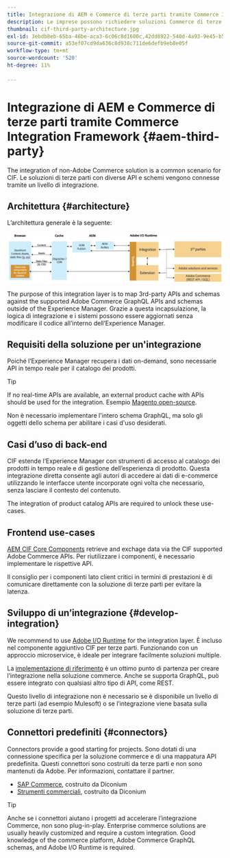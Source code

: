 ```yaml
---
title: Integrazione di AEM e Commerce di terze parti tramite Commerce Integration Framework
description: Le imprese possono richiedere soluzioni Commerce di terze parti aggiuntive per potenziare la propria vetrina. The Commerce Integration Framework (CIF) can be used in such integration scenarios to connect a 3rd party commerce solution to Adobe Experience Manager using I/O Runtime.
thumbnail: cif-third-party-architecture.jpg
exl-id: 3ebdb8eb-65ba-46be-aca3-6c06c8d1600c,42dd8922-540d-4a93-9e45-b5e83dc11e16
source-git-commit: a53ef07cd9da636c8d938c711de6defb9eb8e05f
workflow-type: tm+mt
source-wordcount: '520'
ht-degree: 11%

---
```


# Integrazione di AEM e Commerce di terze parti tramite Commerce Integration Framework {#aem-third-party}

The integration of non-Adobe Commerce solution is a common scenario for CIF. Le soluzioni di terze parti con diverse API e schemi vengono connesse tramite un livello di integrazione.

## Architettura {#architecture}

L’architettura generale è la seguente:

![Panoramica dell’architettura AEM per terze parti/non Magento](../assets//AEM_nonMagento_Architecture.png)

The purpose of this integration layer is to map 3rd-party APIs and schemas against the supported Adobe Commerce GraphQL APIs and schemas outside of the Experience Manager. Grazie a questa incapsulazione, la logica di integrazione e i sistemi possono essere aggiornati senza modificare il codice all’interno dell’Experience Manager.

## Requisiti della soluzione per un&#39;integrazione

Poiché l’Experience Manager recupera i dati on-demand, sono necessarie API in tempo reale per il catalogo dei prodotti.

>[!TIP]
>
>If no real-time APIs are available, an external product cache with APIs should be used for the integration. Esempio [Magento open-source](https://magento.com/products/magento-open-source).

Non è necessario implementare l&#39;intero schema GraphQL, ma solo gli oggetti dello schema per abilitare i casi d&#39;uso desiderati.

## Casi d’uso di back-end

CIF estende l’Experience Manager con strumenti di accesso al catalogo dei prodotti in tempo reale e di gestione dell’esperienza di prodotto. Questa integrazione diretta consente agli autori di accedere ai dati di e-commerce utilizzando le interfacce utente incorporate ogni volta che necessario, senza lasciare il contesto del contenuto.

The integration of product catalog APIs are required to unlock these use-cases.

## Frontend use-cases

[AEM CIF Core Components](https://github.com/adobe/aem-core-cif-components) retrieve and exchage data via the CIF supported Adobe Commerce APIs. Per riutilizzare i componenti, è necessario implementare le rispettive API.

Il consiglio per i componenti lato client critici in termini di prestazioni è di comunicare direttamente con la soluzione di terze parti per evitare la latenza.

## Sviluppo di un’integrazione {#develop-integration}

We recommend to use [Adobe I/O Runtime](https://www.adobe.io/apis/experienceplatform/runtime.html) for the integration layer. È incluso nel componente aggiuntivo CIF per terze parti. Funzionando con un approccio microservice, è ideale per integrare facilmente soluzioni multiple.

La [implementazione di riferimento](https://github.com/adobe/commerce-cif-graphql-integration-reference) è un ottimo punto di partenza per creare l’integrazione nella soluzione commerce. Anche se supporta GraphQL, può essere integrato con qualsiasi altro tipo di API, come REST.

Questo livello di integrazione non è necessario se è disponibile un livello di terze parti (ad esempio Mulesoft) o se l’integrazione viene basata sulla soluzione di terze parti.

## Connettori predefiniti {#connectors}

Connectors provide a good starting for projects. Sono dotati di una connessione specifica per la soluzione commerce e di una mappatura API predefinita. Questi connettori sono costruiti da terze parti e non sono mantenuti da Adobe. Per informazioni, contattare il partner.

* [SAP Commerce](https://github.com/diconium/commerce-cif-graphql-integration-hybris), costruito da Diconium
* [Strumenti commerciali](https://github.com/diconium/commerce-cif-graphql-integration-commercetool), costruito da Diconium

>[!TIP]
>
>Anche se i connettori aiutano i progetti ad accelerare l’integrazione Commerce, non sono plug-in-play. Enterprise commerce solutions are usually heavily customized and require a custom integration. Good knowledge of the commerce platform, Adobe Commerce GraphQL schemas, and Adobe I/O Runtime is required.
